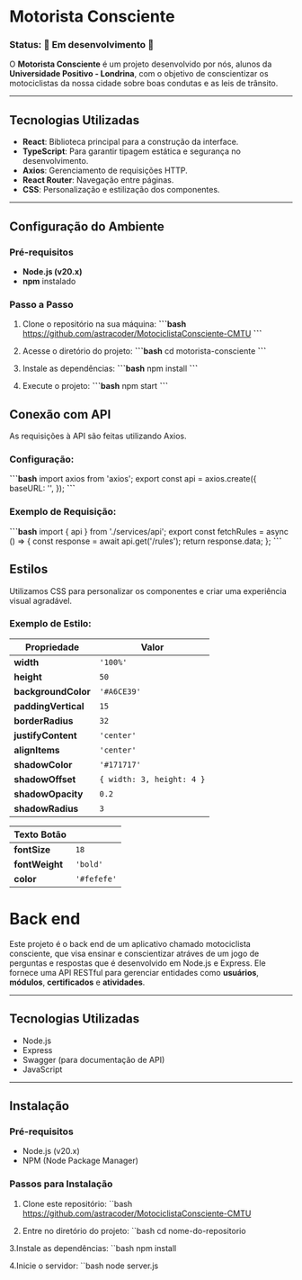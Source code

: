 
# **Motorista Consciente**

### **Status:** 🚧 Em desenvolvimento 🚧

O **Motorista Consciente** é um projeto desenvolvido por nós, alunos da **Universidade Positivo - Londrina**, com o objetivo de conscientizar os motociclistas da nossa cidade sobre boas condutas e as leis de trânsito.

---

## **Tecnologias Utilizadas**
- **React**: Biblioteca principal para a construção da interface.
- **TypeScript**: Para garantir tipagem estática e segurança no desenvolvimento.
- **Axios**: Gerenciamento de requisições HTTP.
- **React Router**: Navegação entre páginas.
- **CSS**: Personalização e estilização dos componentes.

---

## **Configuração do Ambiente**

### **Pré-requisitos**
- **Node.js (v20.x)**
- **npm** instalado

### **Passo a Passo**

1. Clone o repositório na sua máquina:
**\`\`\`bash**
https://github.com/astracoder/MotociclistaConsciente-CMTU
**\`\`\`**

2. Acesse o diretório do projeto:
**\`\`\`bash**
cd motorista-consciente
**\`\`\`**

3. Instale as dependências:
**\`\`\`bash**
npm install
**\`\`\`**

4. Execute o projeto:
**\`\`\`bash**
npm start
**\`\`\`**

## **Conexão com API**
As requisições à API são feitas utilizando Axios.

### **Configuração:**
**\`\`\`bash**
import axios from 'axios';
export const api = axios.create({
  baseURL: '', 
});
**\`\`\`**

### **Exemplo de Requisição:**
**\`\`\`bash**
import { api } from './services/api';
export const fetchRules = async () => {
  const response = await api.get('/rules');
  return response.data;
};
**\`\`\`**

## **Estilos**
Utilizamos CSS para personalizar os componentes e criar uma experiência visual agradável.

### **Exemplo de Estilo:**

| Propriedade       | Valor                                |
|-------------------|--------------------------------------|
| **width**         | `'100%'`                            |
| **height**        | `50`                                |
| **backgroundColor** | `'#A6CE39'`                        |
| **paddingVertical** | `15`                               |
| **borderRadius**  | `32`                                |
| **justifyContent** | `'center'`                         |
| **alignItems**    | `'center'`                          |
| **shadowColor**   | `'#171717'`                         |
| **shadowOffset**  | `{ width: 3, height: 4 }`           |
| **shadowOpacity** | `0.2`                               |
| **shadowRadius**  | `3`                                 |

| **Texto Botão**   |                                      |
|-------------------|--------------------------------------|
| **fontSize**      | `18`                                |
| **fontWeight**    | `'bold'`                            |
| **color**         | `'#fefefe'`                         |

# **Back end** 

Este projeto é o back end de um aplicativo chamado motociclista consciente, que visa ensinar e conscientizar atráves de um jogo de perguntas e respostas que é desenvolvido em Node.js e Express. Ele fornece uma API RESTful para gerenciar entidades como **usuários**, **módulos**, **certificados** e **atividades**.

---

## Tecnologias Utilizadas

- Node.js
- Express
- Swagger (para documentação de API)
- JavaScript

---

## Instalação

### Pré-requisitos
- Node.js (v20.x)
- NPM (Node Package Manager)

### Passos para Instalação

1. Clone este repositório:
   ``bash
https://github.com/astracoder/MotociclistaConsciente-CMTU

2. Entre no diretório do projeto:
   ``bash
   cd nome-do-repositorio

3.Instale as dependências:
   ``bash
  npm install

4.Inicie o servidor:
   ``bash
   node server.js

